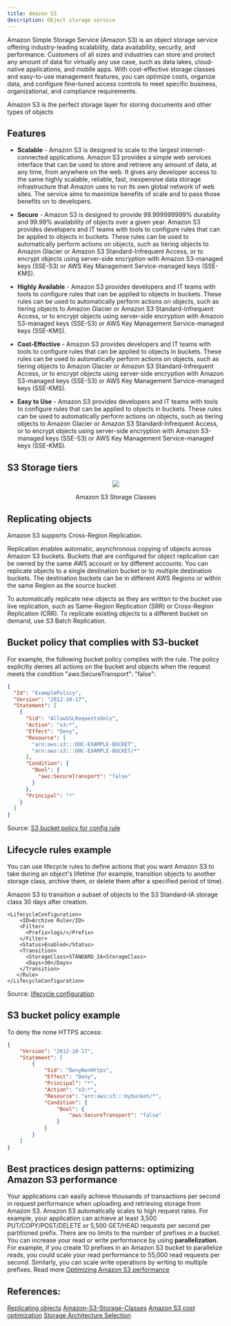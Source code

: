 ```yaml
---
title: Amazon S3
description: Object storage service
---
```


Amazon Simple Storage Service (Amazon S3) is an object storage service offering industry-leading scalability, data availability, security, and performance. Customers of all sizes and industries can store and protect any amount of data for virtually any use case, such as data lakes, cloud-native applications, and mobile apps. With cost-effective storage classes and easy-to-use management features, you can optimize costs, organize data, and configure fine-tuned access controls to meet specific business, organizational, and compliance requirements.

Amazon S3 is the perfect storage layer for storing documents and other types of objects

## Features

* **Scalable** - Amazon S3 is designed to scale to the largest internet-connected applications. Amazon S3 provides a simple web services interface that can be used to store and retrieve any amount of data, at any time, from anywhere on the web. It gives any developer access to the same highly scalable, reliable, fast, inexpensive data storage infrastructure that Amazon uses to run its own global network of web sites. The service aims to maximize benefits of scale and to pass those benefits on to developers.

* **Secure** - Amazon S3 is designed to provide 99.999999999% durability and 99.99% availability of objects over a given year. Amazon S3 provides developers and IT teams with tools to configure rules that can be applied to objects in buckets. These rules can be used to automatically perform actions on objects, such as tiering objects to Amazon Glacier or Amazon S3 Standard-Infrequent Access, or to encrypt objects using server-side encryption with Amazon S3-managed keys (SSE-S3) or AWS Key Management Service-managed keys (SSE-KMS).

* **Highly Available** - Amazon S3 provides developers and IT teams with tools to configure rules that can be applied to objects in buckets. These rules can be used to automatically perform actions on objects, such as tiering objects to Amazon Glacier or Amazon S3 Standard-Infrequent Access, or to encrypt objects using server-side encryption with Amazon S3-managed keys (SSE-S3) or AWS Key Management Service-managed keys (SSE-KMS).

* **Cost-Effective** - Amazon S3 provides developers and IT teams with tools to configure rules that can be applied to objects in buckets. These rules can be used to automatically perform actions on objects, such as tiering objects to Amazon Glacier or Amazon S3 Standard-Infrequent Access, or to encrypt objects using server-side encryption with Amazon S3-managed keys (SSE-S3) or AWS Key Management Service-managed keys (SSE-KMS).

* **Easy to Use** - Amazon S3 provides developers and IT teams with tools to configure rules that can be applied to objects in buckets. These rules can be used to automatically perform actions on objects, such as tiering objects to Amazon Glacier or Amazon S3 Standard-Infrequent Access, or to encrypt objects using server-side encryption with Amazon S3-managed keys (SSE-S3) or AWS Key Management Service-managed keys (SSE-KMS).

## S3 Storage tiers

<div>
<div align="center"><img src={require('@site/static/img/S3storageTiers.png').default} /></div>
<div><p align="center">Amazon S3 Storage Classes</p></div>
</div>

## Replicating objects

Amazon S3 supports Cross-Region Replication.

Replication enables automatic, asynchronous copying of objects across Amazon S3 buckets. Buckets that are configured for object replication can be owned by the same AWS account or by different accounts. You can replicate objects to a single destination bucket or to multiple destination buckets. The destination buckets can be in different AWS Regions or within the same Region as the source bucket.

To automatically replicate new objects as they are written to the bucket use live replication, such as Same-Region Replication (SRR) or Cross-Region Replication (CRR). To replicate existing objects to a different bucket on demand, use S3 Batch Replication.

## Bucket policy that complies with S3-bucket

For example, the following bucket policy complies with the rule. The policy explicitly denies all actions on the bucket and objects when the request meets the condition "aws:SecureTransport": "false":

```json    
{
  "Id": "ExamplePolicy",
  "Version": "2012-10-17",
  "Statement": [
    {
      "Sid": "AllowSSLRequestsOnly",
      "Action": "s3:*",
      "Effect": "Deny",
      "Resource": [
        "arn:aws:s3:::DOC-EXAMPLE-BUCKET",
        "arn:aws:s3:::DOC-EXAMPLE-BUCKET/*"
      ],
      "Condition": {
        "Bool": {
          "aws:SecureTransport": "false"
        }
      },
      "Principal": "*"
    }
  ]
}
```
Source: [S3 bucket policy for config rule](https://aws.amazon.com/premiumsupport/knowledge-center/s3-bucket-policy-for-config-rule/)


## Lifecycle rules example

You can use lifecycle rules to define actions that you want Amazon S3 to take during an object's lifetime (for example, transition objects to another storage class, archive them, or delete them after a specified period of time).

Amazon S3 to transition a subset of objects to the S3 Standard-IA storage class 30 days after creation.

```
<LifecycleConfiguration>
    <ID>Archive Rule</ID>
    <Filter>
      <Prefix>logs/</Prefix>
    </Filter>
    <Status>Enabled</Status>
    <Transition>
      <StorageClass>STANDARD_IA<StorageClass>
      <Days>30</Days>
    </Transition>
   </Rule>
</LifecycleConfiguration>
```


Source: [lifecycle configuration](https://docs.aws.amazon.com/AmazonS3/latest/userguide/how-to-set-lifecycle-configuration-intro.html)

## S3 bucket policy example

To deny the none HTTPS access:

```json
{
    "Version": "2012-10-17",
    "Statement": [
        {
            "Sid": "DenyNonHttps",
            "Effect": "Deny",
            "Principal": "*",
            "Action": "s3:*",
            "Resource": "arn:aws:s3:::mybucket/*",
            "Condition": {
                "Bool": {
                    "aws:SecureTransport": "false"
                }
            }
        }
    ]
}
```

## Best practices design patterns: optimizing Amazon S3 performance

Your applications can easily achieve thousands of transactions per second in request performance when uploading and retrieving storage from Amazon S3. Amazon S3 automatically scales to high request rates. For example, your application can achieve at least 3,500 PUT/COPY/POST/DELETE or 5,500 GET/HEAD requests per second per partitioned prefix. There are no limits to the number of prefixes in a bucket. You can increase your read or write performance by using **parallelization**. For example, if you create 10 prefixes in an Amazon S3 bucket to parallelize reads, you could scale your read performance to 55,000 read requests per second. Similarly, you can scale write operations by writing to multiple prefixes. Read more [Optimizing Amazon S3 performance](https://docs.aws.amazon.com/AmazonS3/latest/userguide/optimizing-performance.html)
## References:

[Replicating objects](https://docs.aws.amazon.com/AmazonS3/latest/userguide/replication.html)
[Amazon-S3-Storage-Classes](https://d1.awsstatic.com/reInvent/re21-pdp-tier1/s3/Amazon-S3-Storage-Classes.pdf)
[Amazon S3 cost optimization](https://aws.amazon.com/blogs/storage/amazon-s3-cost-optimization-for-predictable-and-dynamic-access-patterns/)
[Storage Architecture Selection](https://docs.aws.amazon.com/wellarchitected/latest/performance-efficiency-pillar/storage-architecture-selection.html)